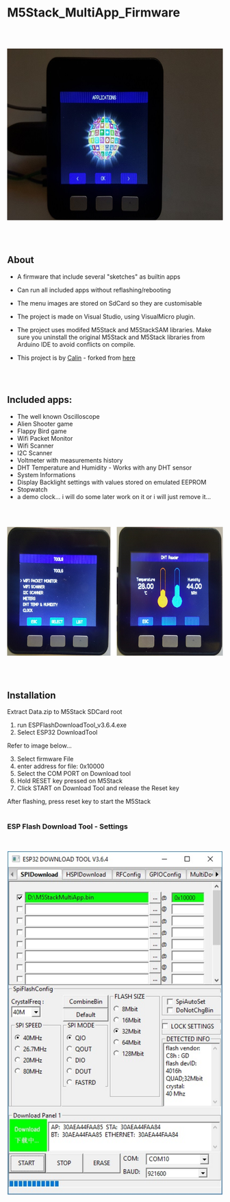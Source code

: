 # M5Stack_MultiApp_Firmware
<br />
<br />

<p align="center">
<img src="https://github.com/PartsandCircuits/M5Stack_MultiApp_Firmware/blob/master/Project_Images/20180407_191741.jpg" height="400">
</p>

<br />
<br />


## About
- A firmware that include several "sketches" as builtin apps
- Can run all included apps without reflashing/rebooting
- The menu images are stored on SdCard so they are customisable

- The project is made on Visual Studio, using VisualMicro plugin.
- The project uses modifed M5Stack and M5StackSAM libraries. 
Make sure you uninstall the original M5Stack and M5Stack libraries from Arduino IDE to avoid conflicts on compile.
- This project is by [Calin](https://github.com/botofancalin) - forked from [here](https://github.com/botofancalin/M5Stack_MultiApp_Firmware)

<br />
<br />

## Included apps:
- The well known Oscilloscope
- Alien Shooter game
- Flappy Bird game
- Wifi Packet Monitor
- Wifi Scanner
- I2C Scanner
- Voltmeter with measurements history
- DHT Temperature and Humidity - Works with any DHT sensor
- System Informations
- Display Backlight settings with values stored on emulated EEPROM
- Stopwatch
- a demo clock... i will do some later work on it or i will just remove it...

<br />
<br />

<p align="center">
<img src="https://github.com/PartsandCircuits/M5Stack_MultiApp_Firmware/blob/master/Project_Images/Apps.png" height="300">

</p>

<br />
<br />

## Installation

Extract Data.zip to M5Stack SDCard root

1. run ESPFlashDownloadTool_v3.6.4.exe
2. Select ESP32 DownloadTool 

Refer to image below...

3. Select firmware File 
4. enter address for file: 0x10000
5. Select the COM PORT on Download tool
6. Hold RESET key pressed on M5Stack
7. Click START on Download Tool and release the Reset key

After flashing, press reset key to start the M5Stack
<br />
<br />

### ESP Flash Download Tool - Settings
<br />

<p align="center">
<img src="https://github.com/PartsandCircuits/M5Stack_MultiApp_Firmware/blob/master/Precompiled_MultiFirmware/Flasher%20Instructions.jpg" height="800">
</p>

